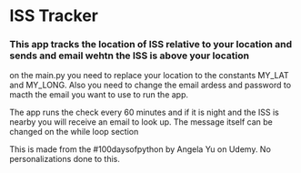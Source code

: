 # ISS Tracker

### This app tracks the location of ISS relative to your location and sends and email wehtn the ISS is above your location

on the main.py you need to replace your location to the constants MY_LAT and MY_LONG. Also you need to change the email ardess and password to macth the email you want to use to run the app.

The app runs the check every 60 minutes and if it is night and the ISS is nearby you will receive an email to look up. The message itself can be changed on the while loop section

This is made from the #100daysofpython by Angela Yu on Udemy. No personalizations done to this.